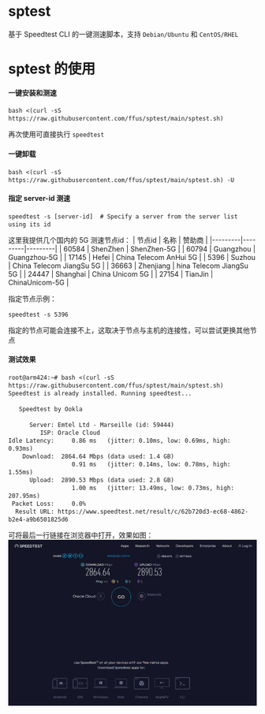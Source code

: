 # sptest
基于 Speedtest CLI 的一键测速脚本，支持 `Debian/Ubuntu` 和 `CentOS/RHEL`

# sptest 的使用
#### 一键安装和测速
```
bash <(curl -sS https://raw.githubusercontent.com/ffus/sptest/main/sptest.sh)
```
再次使用可直接执行 `speedtest`

#### 一键卸载
```
bash <(curl -sS https://raw.githubusercontent.com/ffus/sptest/main/sptest.sh) -U
```

#### 指定 server-id 测速
```
speedtest -s [server-id]  # Specify a server from the server list using its id
```
这里我提供几个国内的 5G 测速节点id：
| 节点id | 名称 | 赞助商 |
|---------|---------|---------|
| 60584 | ShenZhen | ShenZhen-5G |
| 60794 | Guangzhou | Guangzhou-5G |
| 17145 | Hefei | China Telecom AnHui 5G |
| 5396 | Suzhou | China Telecom JiangSu 5G |
| 36663 | Zhenjiang | hina Telecom JiangSu 5G |
| 24447 | Shanghai | China Unicom 5G |
| 27154 | TianJin | ChinaUnicom-5G |

指定节点示例：
```
speedtest -s 5396
```
指定的节点可能会连接不上，这取决于节点与主机的连接性，可以尝试更换其他节点


#### 测试效果
```
root@arm424:~# bash <(curl -sS https://raw.githubusercontent.com/ffus/sptest/main/sptest.sh)
Speedtest is already installed. Running speedtest...

   Speedtest by Ookla

      Server: Emtel Ltd - Marseille (id: 59444)
         ISP: Oracle Cloud
Idle Latency:     0.86 ms   (jitter: 0.10ms, low: 0.69ms, high: 0.93ms)
    Download:  2864.64 Mbps (data used: 1.4 GB)                                                   
                  0.91 ms   (jitter: 0.14ms, low: 0.78ms, high: 1.55ms)
      Upload:  2890.53 Mbps (data used: 2.8 GB)                                                   
                  1.00 ms   (jitter: 13.49ms, low: 0.73ms, high: 207.95ms)
 Packet Loss:     0.0%
  Result URL: https://www.speedtest.net/result/c/62b720d3-ec68-4862-b2e4-a9b6501825d6
```
可将最后一行链接在浏览器中打开，效果如图：
![打开链接：https://www.speedtest.net/result/c/62b720d3-ec68-4862-b2e4-a9b6501825d6 即可查看](https://raw.githubusercontent.com/ffus/sptest/main/demo.png)
